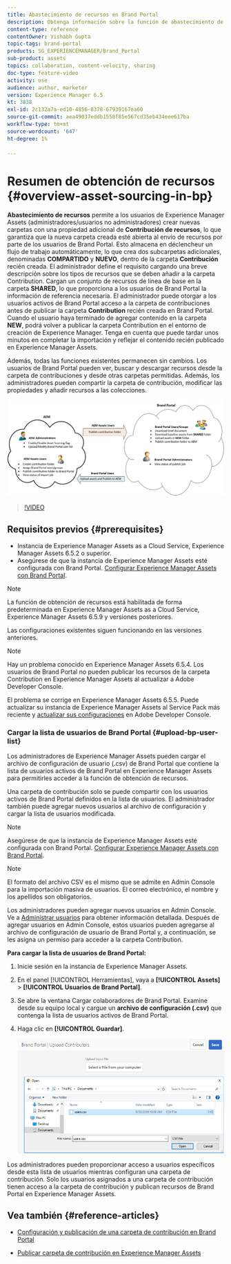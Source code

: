 ```yaml
---
title: Abastecimiento de recursos en Brand Portal
description: Obtenga información sobre la función de abastecimiento de recursos lanzada en Adobe Experience Manager Assets Brand Portal.
content-type: reference
contentOwner: Vishabh Gupta
topic-tags: brand-portal
products: SG_EXPERIENCEMANAGER/Brand_Portal
sub-product: assets
topics: collaboration, content-velocity, sharing
doc-type: feature-video
activity: use
audience: author, marketer
version: Experience Manager 6.5
kt: 3838
exl-id: 2c132a7a-ed10-4856-8378-67939167ea60
source-git-commit: aea49037eddb1558f85e567cd35eb434eee617ba
workflow-type: tm+mt
source-wordcount: '647'
ht-degree: 1%

---
```


# Resumen de obtención de recursos {#overview-asset-sourcing-in-bp}

**Abastecimiento de recursos** permite a los usuarios de Experience Manager Assets (administradores/usuarios no administradores) crear nuevas carpetas con una propiedad adicional de **Contribución de recursos**, lo que garantiza que la nueva carpeta creada esté abierta al envío de recursos por parte de los usuarios de Brand Portal. Esto almacena en déclencheur un flujo de trabajo automáticamente, lo que crea dos subcarpetas adicionales, denominadas **COMPARTIDO** y **NUEVO**, dentro de la carpeta **Contribución** recién creada. El administrador define el requisito cargando una breve descripción sobre los tipos de recursos que se deben añadir a la carpeta Contribution. Cargan un conjunto de recursos de línea de base en la carpeta **SHARED**, lo que proporciona a los usuarios de Brand Portal la información de referencia necesaria. El administrador puede otorgar a los usuarios activos de Brand Portal acceso a la carpeta de contribuciones antes de publicar la carpeta **Contribution** recién creada en Brand Portal. Cuando el usuario haya terminado de agregar contenido en la carpeta **NEW**, podrá volver a publicar la carpeta Contribution en el entorno de creación de Experience Manager. Tenga en cuenta que puede tardar unos minutos en completar la importación y reflejar el contenido recién publicado en Experience Manager Assets.

Además, todas las funciones existentes permanecen sin cambios. Los usuarios de Brand Portal pueden ver, buscar y descargar recursos desde la carpeta de contribuciones y desde otras carpetas permitidas. Además, los administradores pueden compartir la carpeta de contribución, modificar las propiedades y añadir recursos a las colecciones.

![Abastecimiento de recursos Brand Portal](assets/asset-sourcing.png)

>[!VIDEO](https://video.tv.adobe.com/v/29365/?quality=12)

## Requisitos previos {#prerequisites}

* Instancia de Experience Manager Assets as a Cloud Service, Experience Manager Assets 6.5.2 o superior.
* Asegúrese de que la instancia de Experience Manager Assets esté configurada con Brand Portal. [Configurar Experience Manager Assets con Brand Portal](../using/configure-aem-assets-with-brand-portal.md).

<!--
* Ensure that your Brand Portal tenant is configured with one AEM Assets author instance.
-->

>[!NOTE]
>
>La función de obtención de recursos está habilitada de forma predeterminada en Experience Manager Assets as a Cloud Service, Experience Manager Assets 6.5.9 y versiones posteriores.
>
>Las configuraciones existentes siguen funcionando en las versiones anteriores.

>[!NOTE]
>
>Hay un problema conocido en Experience Manager Assets 6.5.4. Los usuarios de Brand Portal no pueden publicar los recursos de la carpeta Contribution en Experience Manager Assets al actualizar a Adobe Developer Console.
>
>El problema se corrige en Experience Manager Assets 6.5.5. Puede actualizar su instancia de Experience Manager Assets al Service Pack más reciente y [actualizar sus configuraciones](https://experienceleague.adobe.com/en/docs/experience-manager-65/content/assets/brandportal/configure-aem-assets-with-brand-portal#upgrade-integration-65) en Adobe Developer Console.

<!--

>For immediate fix on AEM 6.5.4, it is recommended to [download the hotfix](https://www.adobeaemcloud.com/content/marketplace/marketplaceProxy.html?packagePath=/content/companies/public/adobe/packages/cq650/hotfix/cq-6.5.0-hotfix-33041) and install on your author instance.
-->

<!--
## Configure Asset Sourcing {#configure-asset-sourcing}

**Asset Sourcing** is configured from within the AEM Assets author instance. The administrators can enable the Asset Sourcing feature flag configuration from the **AEM Web Console Configuration** and upload the active Brand Portal users list in **AEM Assets**.

>[!NOTE]
>
>Asset Sourcing is by default enabled on AEM Assets as a Cloud Service. The AEM administrator can directly upload the active Brand Portal users to allow them access to the Asset Sourcing feature.

>[!NOTE]
>
>Before you begin with the configuration, ensure that your AEM Assets instance is configured with Brand Portal. See, [Configure AEM Assets with Brand Portal](../using/configure-aem-assets-with-brand-portal.md). 

The following video demonstrates, how to configure Asset Sourcing on your AEM Assets author instance:

>[!VIDEO](https://video.tv.adobe.com/v/29771)
-->

<!--
### Enable Asset Sourcing {#enable-asset-sourcing}

AEM administrators can enable the Asset Sourcing feature flag from within the AEM Web Console Configuration (a.k.a Configuration Manager).

>[!NOTE]
>
>This step is not applicable for AEM Assets as a Cloud Service.


**To enable Asset Sourcing:**
1. Log in to your AEM Assets author instance and open Configuration Manager. 
Default URL: http:// localhost:4502/system/console/configMgr.
1. Search using the keyword **Asset Sourcing** to locate **[!UICONTROL Asset Sourcing Feature Flag Config]**.
1. Click **[!UICONTROL Asset Sourcing Feature Flag Config]** to open the configuration window.
1. Select the **[!UICONTROL feature.flag.active.status]** check box.
1. Click **[!UICONTROL Save]**.

![](assets/enable-asset-sourcing.png)
-->


### Cargar la lista de usuarios de Brand Portal {#upload-bp-user-list}

Los administradores de Experience Manager Assets pueden cargar el archivo de configuración de usuario (.csv) de Brand Portal que contiene la lista de usuarios activos de Brand Portal en Experience Manager Assets para permitirles acceder a la función de obtención de recursos.

Una carpeta de contribución solo se puede compartir con los usuarios activos de Brand Portal definidos en la lista de usuarios. El administrador también puede agregar nuevos usuarios al archivo de configuración y cargar la lista de usuarios modificada.

>[!NOTE]
>
>Asegúrese de que la instancia de Experience Manager Assets esté configurada con Brand Portal. [Configurar Experience Manager Assets con Brand Portal](../using/configure-aem-assets-with-brand-portal.md).

>[!NOTE]
>
>El formato del archivo CSV es el mismo que se admite en Admin Console para la importación masiva de usuarios. El correo electrónico, el nombre y los apellidos son obligatorios.

Los administradores pueden agregar nuevos usuarios en Admin Console. Ve a [Administrar usuarios](brand-portal-adding-users.md) para obtener información detallada. Después de agregar usuarios en Admin Console, estos usuarios pueden agregarse al archivo de configuración de usuario de Brand Portal y, a continuación, se les asigna un permiso para acceder a la carpeta Contribution.

**Para cargar la lista de usuarios de Brand Portal:**

1. Inicie sesión en la instancia de Experience Manager Assets.
1. En el panel [!UICONTROL Herramientas], vaya a **[!UICONTROL Assets]** > **[!UICONTROL Usuarios de Brand Portal]**.

1. Se abre la ventana Cargar colaboradores de Brand Portal.
Examine desde su equipo local y cargue un **archivo de configuración (.csv)** que contenga la lista de usuarios activos de Brand Portal.
1. Haga clic en **[!UICONTROL Guardar]**.

   ![](assets/upload-user-list2.png)


Los administradores pueden proporcionar acceso a usuarios específicos desde esta lista de usuarios mientras configuran una carpeta de contribución. Solo los usuarios asignados a una carpeta de contribución tienen acceso a la carpeta de contribución y publican recursos de Brand Portal en Experience Manager Assets.

## Vea también {#reference-articles}

* [Configuración y publicación de una carpeta de contribución en Brand Portal](brand-portal-publish-contribution-folder-to-brand-portal.md)

* [Publicar carpeta de contribución en Experience Manager Assets](brand-portal-publish-contribution-folder-to-aem-assets.md)
